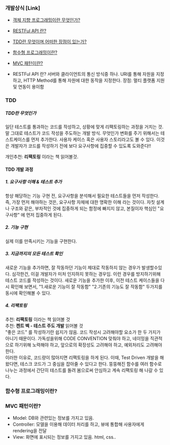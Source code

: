 ### 개발상식 [Link]
- [객체 지향 프로그래밍이란 무엇인가?](객체-지향-프로그래밍이란-무엇인가?)
- [RESTFul API 란?](restful-api-란?)
- [TDD란 무엇이며 어떠한 장점이 있는가?](tdd)
- [함수형 프로그래밍이란?](함수형-프로그래밍이란?)
- [MVC 패턴이란?](mvc-패턴이란?)

- RESTFul API 란?
서버와 클라이언트의 통신 방식중 하나. URI를 통해 자원을 지정하고, HTTP Method를 통해 자원에 대한 동작을 지정한다.
장점: 멀티 플랫폼 지원 및 연동이 용이함

### TDD
##### TDD란 무엇인가
일단 테스트를 통과하는 코드를 작성하고, 상황에 맞게 리팩토링하는 과정을 거치는 것. 말 그대로 테스트가 코드 작성을 주도하는 개발 방식. 무엇인가 변화를 주기 위해서는 테스트케이스를 먼저 추가한다. 사용자 케이스 혹은 사용자 스토리라고도 볼 수 있다. 이것은 개발자가 코드를 작성하기 전에 보다 요구사항에 집중할 수 있도록 도와준다!!  
  
개인추천: **리팩토링** 이라는 책 읽어볼것.

#### TDD 개발 과정
##### 1. 요구사항 이해 & 테스트 추가
항상 해당하는 기능 구현 전, 요구사항을 분석해서 필요한 테스트들을 먼저 작성한다. 즉, 가장 먼저 해야하는 것은, 요구사항 자체에 대한 명확한 이해 라는 것이다. 자칫 설계나 구조와 같은, 부차적인 것에 집중하게 되는 함정에 빠지지 않고, 본질이자 핵심인 "요구사항" 에 먼저 집중하게 된다.
##### 2. 기능 구현
실제 이를 만족시키는 기능을 구현한다.
##### 3. 지금까지의 모든 테스트 확인
새로운 기능을 추가하면, 잘 작동하던 기능이 제대로 작동하지 않는 경우가 발생할수있다. 심각한건, 이걸 개발자가 미처 인지하지 못하는 경우임. 이런 경우를 방지하기위해 테스트 코드를 작성하는 것이다. 새로운 기능을 추가한 이후, 이전 테스트 케이스들을 다시 확인해 보면서, "1.새로운 기능이 잘 작동함" "2.기존의 기능도 잘 작동함" 두가지를 동시에 확인해볼 수 있다.
##### 4. 리팩토링
추천: **리팩토링** 이라는 책 읽어볼 것  
추천: **켄트 벡 - 테스트 주도 개발** 읽어볼 것  
"좋은 코드" 를 작성하기란 쉽지가 않음. 코드 작성시 고려해야할 요소가 한 두 가지가 아니기 때문이다. 가독성을위해 CODE CONVENTION 맞춰야 하고, 네이밍을 직관적으로 하기위해 노력해야 하고, 앞으로의 확장성도 고려해야 하고, 예외처리도 고려해야 한다.  
이러한 이유로, 코드량이 많아지면 리팩토링을 하게 된다. 이때, Test Driven 개발을 해 왔다면, 테스크 코드가 그 중심을 잡아줄 수 있다고 한다. 뚱뚱해진 함수를 여러 함수로 나누는 과정에서 간단히 테스트를 돌려 봄으로써 안심하고 계속 리팩토링 해 나갈 수 있다.

### 함수형 프로그래밍이란?

### MVC 패턴이란?
- Model: DB와 관련있는 정보를 가지고 있음.
- Controller: 모델을 이용해 데이터 처리를 하고, 뷰에 통합해 사용자에게 rendering을 전달
- View: 화면에 표시되는 정보를 가지고 있음. html, css..

